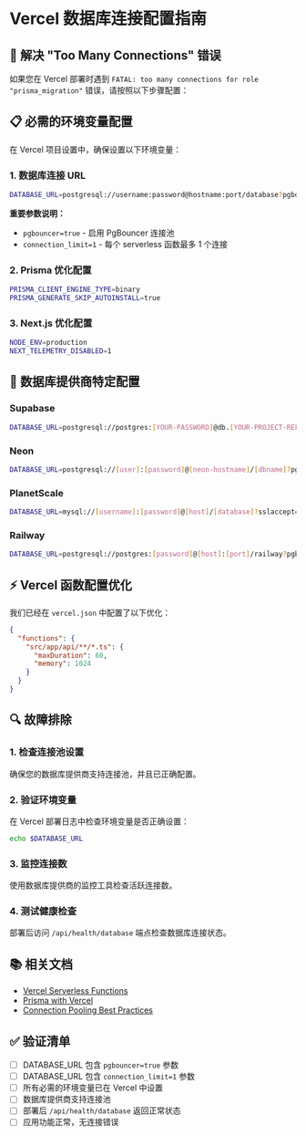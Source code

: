 # Vercel 数据库连接配置指南

## 🚨 解决 "Too Many Connections" 错误

如果您在 Vercel 部署时遇到 `FATAL: too many connections for role "prisma_migration"`
错误，请按照以下步骤配置：

## 📋 必需的环境变量配置

在 Vercel 项目设置中，确保设置以下环境变量：

### 1. 数据库连接 URL

```bash
DATABASE_URL=postgresql://username:password@hostname:port/database?pgbouncer=true&connection_limit=1
```

**重要参数说明：**

- `pgbouncer=true` - 启用 PgBouncer 连接池
- `connection_limit=1` - 每个 serverless 函数最多 1 个连接

### 2. Prisma 优化配置

```bash
PRISMA_CLIENT_ENGINE_TYPE=binary
PRISMA_GENERATE_SKIP_AUTOINSTALL=true
```

### 3. Next.js 优化配置

```bash
NODE_ENV=production
NEXT_TELEMETRY_DISABLED=1
```

## 🔧 数据库提供商特定配置

### Supabase

```bash
DATABASE_URL=postgresql://postgres:[YOUR-PASSWORD]@db.[YOUR-PROJECT-REF].supabase.co:5432/postgres?pgbouncer=true&connection_limit=1
```

### Neon

```bash
DATABASE_URL=postgresql://[user]:[password]@[neon-hostname]/[dbname]?pgbouncer=true&connection_limit=1
```

### PlanetScale

```bash
DATABASE_URL=mysql://[username]:[password]@[host]/[database]?sslaccept=strict&connection_limit=1
```

### Railway

```bash
DATABASE_URL=postgresql://postgres:[password]@[host]:[port]/railway?pgbouncer=true&connection_limit=1
```

## ⚡ Vercel 函数配置优化

我们已经在 `vercel.json` 中配置了以下优化：

```json
{
  "functions": {
    "src/app/api/**/*.ts": {
      "maxDuration": 60,
      "memory": 1024
    }
  }
}
```

## 🔍 故障排除

### 1. 检查连接池设置

确保您的数据库提供商支持连接池，并且已正确配置。

### 2. 验证环境变量

在 Vercel 部署日志中检查环境变量是否正确设置：

```bash
echo $DATABASE_URL
```

### 3. 监控连接数

使用数据库提供商的监控工具检查活跃连接数。

### 4. 测试健康检查

部署后访问 `/api/health/database` 端点检查数据库连接状态。

## 📚 相关文档

- [Vercel Serverless Functions](https://vercel.com/docs/concepts/functions/serverless-functions)
- [Prisma with Vercel](https://www.prisma.io/docs/guides/deployment/deployment-guides/deploying-to-vercel)
- [Connection Pooling Best Practices](https://www.prisma.io/docs/guides/performance-and-optimization/connection-management)

## ✅ 验证清单

- [ ] DATABASE_URL 包含 `pgbouncer=true` 参数
- [ ] DATABASE_URL 包含 `connection_limit=1` 参数
- [ ] 所有必需的环境变量已在 Vercel 中设置
- [ ] 数据库提供商支持连接池
- [ ] 部署后 `/api/health/database` 返回正常状态
- [ ] 应用功能正常，无连接错误
